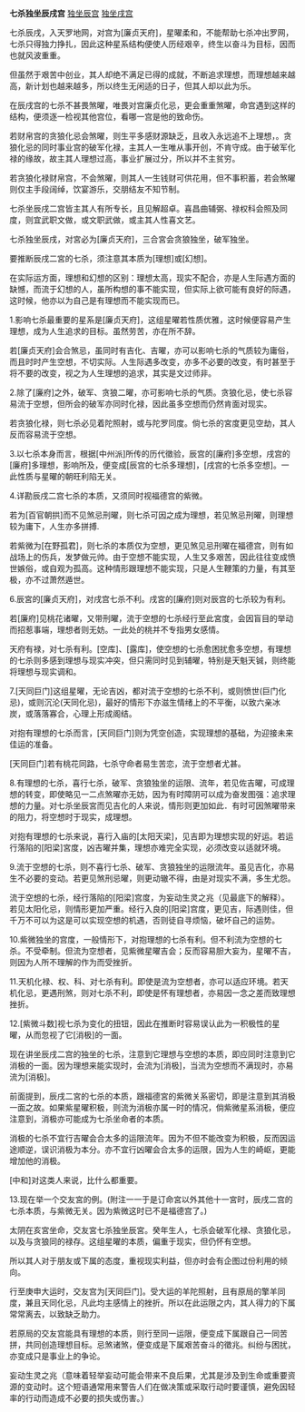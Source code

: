 **七杀独坐辰戌宫**
[独坐辰宫](./七杀独坐辰宫.png)
[独坐戌宫](./七杀独坐戌宫.png)


七杀辰戌，入天罗地网，对宫为[廉贞天府]，星曜柔和，不能帮助七杀冲出罗网，七杀只得独力挣扎，因此这种星系结构便使人历经艰辛，终生以奋斗为目标，因而也就风波重重。

但虽然于艰苦中创业，其人却绝不满足已得的成就，不断追求理想，而理想越来越高，新计划也越来越多，所以终生无闲适的日子，但其人却以此为乐。

在辰戌宫的七杀不甚畏煞曜，唯畏对宫廉贞化忌，更会重重煞曜，命宫遇到这样的结构，便须逐一检视其他宫位，看哪一宫是他的致命伤。

若财帛宫的贪狼化忌会煞曜，则生平多感财源缺乏，且收入永远追不上理想，。贪狼化忌的同时事业宫的破军化禄，主其人一生唯从事开创，不肯守成。由于破军化禄的缘故，故主其人理想过高，事业扩展过分，所以并不主贫穷。

若贪狼化禄财帛宫，不会煞曜，则其人一生钱财可供花用，但不事积蓄，若会煞曜则仅主手段阔绰，饮宴游乐，交朋结友不知节制。

七杀坐辰戌二宫皆主其人有所专长，且见解超卓。喜昌曲辅弼、禄权科会照及同度，则宜武职文做，或文职武做，或主其人性喜文艺。



七杀独坐辰戌，对宮必为[廉贞天府]，三合宮会贪狼独坐，破军独坐。

要推断辰戌二宮的七杀，须注意其本质为[理想]或[幻想]。

在实际运方面，理想和幻想的区别：理想太高，现实不配合，亦是人生际遇方面的缺憾，而流于幻想的人，虽所构想的事不能实现，但实际上欲可能有良好的际遇，这时候，他亦以为自己是有理想而不能实现而已。

1.影响七杀最重要的星系是[廉贞天府]，这组星曜若性质优雅，这时候便容易产生理想，成为人生追求的目标。虽然劳苦，亦在所不辞。

若[廉贞天府]会合煞忌，虽同时有吉化、吉曜，亦可以影响七杀的气质较为庸俗，而且时时产生空想，不切实际。人生际遇多改变，亦多不必要的改变，有时甚至于将不要的改变，视之为人生理想的追求，其实是文过师非。

2.除了[廉府]之外，破军、贪狼二曜，亦可影响七杀的气质。贪狼化忌，使七杀容易流于空想，但所会的破军亦同时化禄，因此虽多空想而仍然肯面对现实。

若贪狼化禄，则七杀必见着陀照射，或与陀罗同度。倘七杀的宮度更见空劫，其人反而容易流于空想。

3.以七杀本身而言，根据[中州派]所传的历代徵验，辰宫的[廉府]多空想，戌宫的[廉府]多理想，影响所及，便变成[辰宫的七杀多理想]，[戌宫的七杀多空想]。一此性质与星曜的朝旺利陷无关。

4.详勘辰戌二宫七杀的本质，又须同时视福德宫的紫微。

若为[百官朝拱]而不见煞忌刑曜，则七杀可因之成为理想，若见煞忌刑曜，则理想较为庸下，人生亦多拼搏.

若紫微为[在野孤君]，则七杀的本质仅为空想，更见煞见忌刑曜在福德宫，则有如战场上的伤兵，发梦做元帅。由于空想不能实现，人生又多艰苦，因此往往变成愤世嫉俗，或自观为孤高。这种情形跟理想不能实现，只是人生鞭策的力量，有其至极，亦不过萧然遁世。

6.辰宮的[廉贞天府]，对戌宫七杀不利。戌宮的[廉府]则对辰宫的七杀较为有利。

若[廉府]见桃花诸曜，又带刑曜，流于空想的七杀经行至此宮度，会因盲目的举动而招惹事端，理想者则无妨。一此处的桃并不专指男女感情。

天府有禄，对七杀有利。[空库]、[露库]，使空想的七杀愈困扰愈多空想，有理想的七杀则多感到理想与现实冲突，但只需同时见到辅曜，特别是天魁天铖，则终能将理想与现实调和。

7.[天同巨门]这组星曜，无论吉凶，都对流于空想的七杀不利，或则愤世(巨门化忌)，或则沉沦(天同化忌)，最好的情形下亦滋生情绪上的不平衡，以致六亲冰炭，或落落寡合，心理上形成阁结。

对抱有理想的七杀而言，[天同巨门]则为凭空创造，实现理想的基础，为迎接未来佳运的准备。

[天同巨门]若有桃花同路，七杀守命者易生苦恋，流于空想者尤甚。

8.有理想的七杀，喜行七杀，破军、贪狼独坐的运限、流年，若见佐吉曜，可成理想的转变，即使略见一二点煞曜亦无妨，因为有时障阴可以成为奋发图强：追求理想的力量。对七杀坐辰宮而见吉化的人来说，情形则更加如此．有时可因煞曜带来的阻力，将空想时于现实，成理想。

对抱有理想的七杀来说，喜行入庙的[太阳天梁]，见吉即为理想实现的好运。若运行落陷的[阳梁]宮度，凶吉曜并集，理想亦难完全实现，必须改变以适就环境。

9.流于空想的七杀，则不喜行七杀、破军、贪狼独坐的运限流年。虽见吉化，亦易生不必要的变动。若更见煞刑忌曜，则更动辙不得，由是对现实不满，多生尤怨。

流于空想的七杀，经行落陷的[阳梁]宫度，为妄动生灵之兆（见最底下的解释）。若见太阳化忌，则情形更加严重。经行入良的[阳梁]宫度，更见吉，际遇则佳，但千万不可以为这是可以实现空想的机遇，否则徒自寻烦恼，破坏自己的运势。

10.紫微独坐的宫度，一般情形下，对抱理想的七杀有利。但不利流为空想的七杀。不受牵制。但流为空想者，见紫微星曜吉会；反而容易胆大妄为，星曜不吉，则因为人所不理解的作为而受挫折。

11.天机化禄、权、科、对七杀有利。即使是流为空想者，亦可以适应环境。若天机化忌，更遇刑煞，则对七杀不利，即使是怀有理想者，亦易因一念之差而致理想挫折。

12.[紫微斗数]视七杀为变化的扭钮，因此在推断时容易误认此为一积极性的星曜，从而忽视了它[消极]的一面。

现在讲坐辰戌二宫的独坐的七杀，注意到它理想与空想的本质，即应同时注意到它消极的一面。因为理想来能实现时，会流为[消极]，当流为空想而不满现时，亦易流为[消极]。

前面提到，辰戌二宮的七杀的本质，跟福德宮的紫微关系密切，即是注意到其消极一面之故。如果紫星曜积极，则流为消极亦属一时的情况，倘紫微星系消极，便应注意到，消极亦可能成为七杀坐命者的本质。

消极的七杀不宜行吉曜会合太多的运限流年。因为不但不能改变为积极，反而因运途顺逆，误识消极为本分。亦不宜行凶曜会合太多的运限，因为人生的崎岖，更能增加他的消极。

[中和]对这类人来说，比什么都重要。

13.现在举一个交友宮的例。(附注一一于是订命宮以外其他十一宮时，辰戌二宫的七杀本质，与紫微无关。因为紫微这时已不是福德宫了。)

太阴在亥宮坐命，交友宮七杀独坐辰宮。癸年生人，七杀会破军化禄、贪狼化忌，以及与贪狼同的禄存。这组星曜的本质，偏重于现实，但仍怀有空想。

所以其人对于朋友或下属的态度，重视现实利益，但亦时会有企图过份利用的倾向。

行至庚申大运时，交友宫为[天同巨门]。受大运的羊陀照射，且有原局的擎羊同度，兼且天同化忌，凡此均主感情上的挫折。所以在此运限之内，其人得力的下属常常离去，以致缺乏助力。

若原局的交友宫能具有理想的本质，则行至同一运限，便变成下属跟自己一同苦拼，共同创造理想目标。忌煞诸煞，便变成是下属艰苦奋斗的徵兆。纠纷与困扰，亦变成只是事业上的争论。



妄动生灵之兆（意味着轻举妄动可能会带来不良后果，尤其是涉及到生命或重要资源的变动时。这个短语通常用来警告人们在做决策或采取行动时要谨慎，避免因轻率的行动而造成不必要的损失或伤害。）